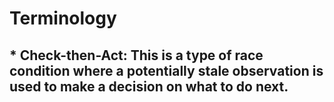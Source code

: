 # Terminology

## * Check-then-Act: This is a type of race condition where a potentially stale observation is used to make a decision on what to do next.

